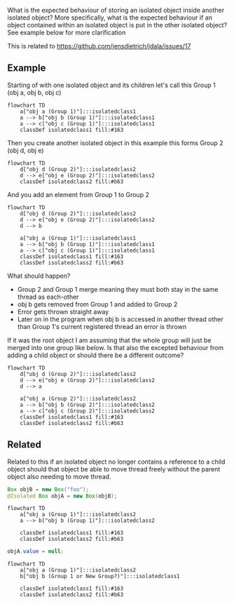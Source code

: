 What is the expected behaviour of storing an isolated object inside another isolated object? More specifically, what is the expected behaviour if an object contained within an isolated object is put in the other isolated object? See example below for more clarification

This is related to https://github.com/jensdietrich/jdala/issues/17

## Example

Starting of with one isolated object and its children let's call this Group 1 (obj a, obj b, obj c)

```mermaid
flowchart TD
    a["obj a (Group 1)"]:::isolatedclass1
    a --> b["obj b (Group 1)"]:::isolatedclass1
    a --> c["obj c (Group 1)"]:::isolatedclass1
    classDef isolatedclass1 fill:#163
```

Then you create another isolated object in this example this forms Group 2 (obj d, obj e)
```mermaid
flowchart TD
    d["obj d (Group 2)"]:::isolatedclass2
    d --> e["obj e (Group 2)"]:::isolatedclass2
    classDef isolatedclass2 fill:#b63
```

And you add an element from Group 1 to Group 2

```mermaid
flowchart TD
    d["obj d (Group 2)"]:::isolatedclass2
    d --> e["obj e (Group 2)"]:::isolatedclass2
    d --> b

    a["obj a (Group 1)"]:::isolatedclass1
    a --> b["obj b (Group 1)"]:::isolatedclass1
    a --> c["obj c (Group 1)"]:::isolatedclass1
    classDef isolatedclass1 fill:#163
    classDef isolatedclass2 fill:#b63
```

What should happen?
- Group 2 and Group 1 merge meaning they must both stay in the same thread as each-other
- obj b gets removed from Group 1 and added to Group 2
- Error gets thrown straight away
- Later on in the program when obj b is accessed in another thread other than Group 1's current registered thread an error is thrown

If it was the root object I am assuming that the whole group will just be merged into one group like below. Is that also the excepted behaviour
from adding a child object or should there be a different outcome?

```mermaid
flowchart TD
    d["obj d (Group 2)"]:::isolatedclass2
    d --> e["obj e (Group 2)"]:::isolatedclass2
    d --> a

    a["obj a (Group 2)"]:::isolatedclass2
    a --> b["obj b (Group 2)"]:::isolatedclass2
    a --> c["obj c (Group 2)"]:::isolatedclass2
    classDef isolatedclass1 fill:#163
    classDef isolatedclass2 fill:#b63
```

## Related
Related to this if an isolated object no longer contains a reference to a child object should that object be able to move thread
freely without the parent object also needing to move thread.

```java
Box objB = new Box("foo");
@Isolated Box objA = new Box(objB);
```
```mermaid
flowchart TD
    a["obj a (Group 1)"]:::isolatedclass2
    a --> b["obj b (Group 1)"]:::isolatedclass2

    classDef isolatedclass1 fill:#163
    classDef isolatedclass2 fill:#b63
```

```java
objA.value = null;
```

```mermaid
flowchart TD
    a["obj a (Group 1)"]:::isolatedclass2
    b["obj b (Group 1 or New Group?)"]:::isolatedclass1

    classDef isolatedclass1 fill:#163
    classDef isolatedclass2 fill:#b63
```